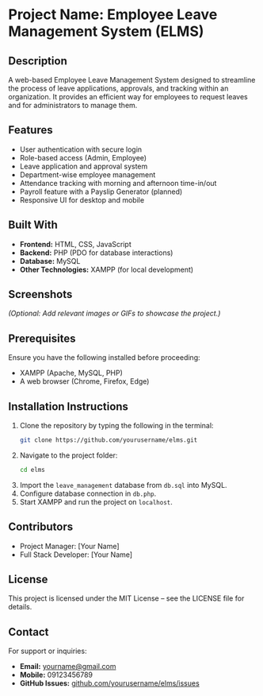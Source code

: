 # Project Name: Employee Leave Management System (ELMS)

## Description
A web-based Employee Leave Management System designed to streamline the process of leave applications, approvals, and tracking within an organization. It provides an efficient way for employees to request leaves and for administrators to manage them.

## Features
- User authentication with secure login
- Role-based access (Admin, Employee)
- Leave application and approval system
- Department-wise employee management
- Attendance tracking with morning and afternoon time-in/out
- Payroll feature with a Payslip Generator (planned)
- Responsive UI for desktop and mobile

## Built With
- **Frontend:** HTML, CSS, JavaScript
- **Backend:** PHP (PDO for database interactions)
- **Database:** MySQL
- **Other Technologies:** XAMPP (for local development)

## Screenshots
*(Optional: Add relevant images or GIFs to showcase the project.)*

## Prerequisites
Ensure you have the following installed before proceeding:
- XAMPP (Apache, MySQL, PHP)
- A web browser (Chrome, Firefox, Edge)

## Installation Instructions
1. Clone the repository by typing the following in the terminal:
   ```bash
   git clone https://github.com/yourusername/elms.git
   ```
2. Navigate to the project folder:
   ```bash
   cd elms
   ```
3. Import the `leave_management` database from `db.sql` into MySQL.
4. Configure database connection in `db.php`.
5. Start XAMPP and run the project on `localhost`.

## Contributors
- Project Manager: [Your Name]
- Full Stack Developer: [Your Name]

## License
This project is licensed under the MIT License – see the LICENSE file for details.

## Contact
For support or inquiries:
- **Email:** yourname@gmail.com
- **Mobile:** 09123456789
- **GitHub Issues:** [github.com/yourusername/elms/issues](https://github.com/yourusername/elms/issues)

